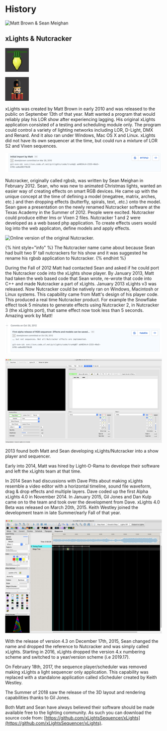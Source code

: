 # History

![Matt Brown & Sean Meighan](../../.gitbook/assets/mattandsean.jpg)

## xLights & Nutcracker

![](<../../.gitbook/assets/image (445).png>)

![](<../../.gitbook/assets/image (12).png>)

xLights was created by Matt Brown in early 2010 and was released to the public on September 13th of that year. Matt wanted a program that would reliably play his LOR show after experiencing lagging. His original xLights application consisted of a testing and scheduling module only. The program could control a variety of lighting networks including LOR, D-Light, DMX and Renard. And it also ran under Windows, Mac OS X and Linux. xLights did not have its own sequencer at the time, but could run a mixture of LOR S2 and Vixen sequences.

![First committed code for xLights](<../../.gitbook/assets/Screen Shot 2019-02-25 at 7.53.35 PM.png>)

Nutcracker, originally called rgbsb, was written by Sean Meighan in February 2012. Sean, who was new to animated Christmas lights, wanted an easier way of creating effects on smart RGB devices. He came up with the unique concept at the time of defining a model (megatree, matrix, arches, etc.) and then dropping effects (butterfly, spirals, text, .etc.) onto the model. Sean gave a presentation on the newly renamed Nutcracker software at the Texas Academy in the Summer of 2012. People were excited. Nutcracker could produce either lms or Vixen 2 files. Nutcracker 1 and 2 were developed as a web based php application. To create effects users would log into the web applicaton, define models and apply effects.

![Online version of the original Nutcracker.](<../../.gitbook/assets/image (753).png>)

{% hint style="info" %}
The Nutcracker name came about because Sean had built two 9' tall nutcrackers for his show and it was suggested he rename his rgbsb application to Nutcracker.
{% endhint %}

During the Fall of 2012 Matt had contacted Sean and asked if he could port the Nutcracker code into the xLights show player. By January 2013, Matt had taken the web based code that Sean wrote, re-wrote that code into C++ and made Nutcracker a part of xLights. January 2013 xLights v3 was released. Now Nutcracker could be natively ran on Windows, Macintosh or Linux systems. This capability came from Matt's design of his player code. This produced a real time Nutcracker product. For example the Snowflake effect took 5 minutes to generate effects using Nutcracker 2, in Nutcracker 3 (the xLights port), that same effect now took less than 5 seconds. Amazing work by Matt!

![xLights 3.0 release](<../../.gitbook/assets/Screen Shot 2019-02-25 at 7.55.14 PM.png>)

![xLights/Nutcracker 3 GUI](<../../.gitbook/assets/image (1082).png>)

2013 found both Matt and Sean developing xLights/Nutcracker into a show player and sequencer.

Early into 2014, Matt was hired by Light-O-Rama to develope their software and left the xLights team at that time.

In 2014 Sean had discussions with Dave Pitts about making xLights resemble a video editor with a horizontal timeline, sound file waveform, drag & drop effects and multiple layers. Dave coded up the first Alpha xLights 4.0 in November 2014. In January 2015, Gil Jones and Dan Kulp came on to the team and took over the development from Dave. xLights 4.0 Beta was released on March 20th, 2015. Keith Westley joined the development team in late Summer/early Fall of that year.

![xLights/Nutcracker 4.0 GUI](<../../.gitbook/assets/image (608).png>)

With the release of version 4.3 on December 17th, 2015, Sean changed the name and dropped the reference to Nutcracker and was simply called xLights. Starting in 2016, xLights dropped the version 4.x numbering scheme and switched to a year/version scheme (i.e 2019.17).

On February 18th, 2017, the sequence player/scheduler was removed making xLights a light sequencer only application.  This capability was replaced with a standalone application called xScheduler created by Keith Westley.

The Summer of 2018 saw the release of the 3D layout and rendering capabilities thanks to Gil Jones.

Both Matt and Sean have always believed their software should be made available free to the lighting community. As such you can download the source code from: [https://github.com/xLightsSequencer/xLights](https://github.com/xLightsSequencer/xLights).

